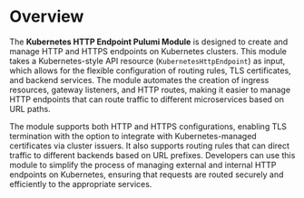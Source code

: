 # Overview

The **Kubernetes HTTP Endpoint Pulumi Module** is designed to create and manage HTTP and HTTPS endpoints on Kubernetes clusters. This module takes a Kubernetes-style API resource (`KubernetesHttpEndpoint`) as input, which allows for the flexible configuration of routing rules, TLS certificates, and backend services. The module automates the creation of ingress resources, gateway listeners, and HTTP routes, making it easier to manage HTTP endpoints that can route traffic to different microservices based on URL paths.

The module supports both HTTP and HTTPS configurations, enabling TLS termination with the option to integrate with Kubernetes-managed certificates via cluster issuers. It also supports routing rules that can direct traffic to different backends based on URL prefixes. Developers can use this module to simplify the process of managing external and internal HTTP endpoints on Kubernetes, ensuring that requests are routed securely and efficiently to the appropriate services.

